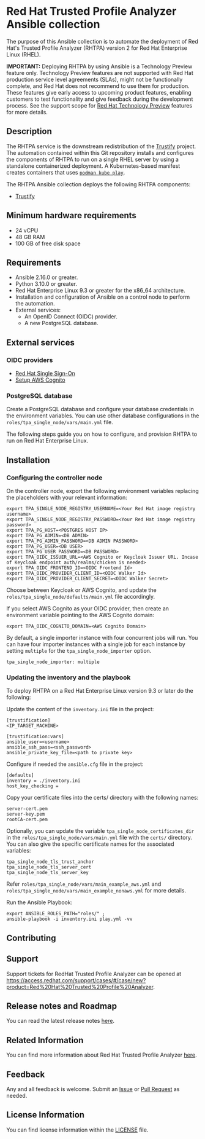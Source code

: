 # Red Hat Trusted Profile Analyzer Ansible collection

The purpose of this Ansible collection is to automate the deployment of Red Hat's Trusted Profile Analyzer (RHTPA) version 2 for Red Hat Enterprise Linux (RHEL).

**IMPORTANT:** 
Deploying RHTPA by using Ansible is a Technology Preview feature only.
Technology Preview features are not supported with Red Hat production service level agreements (SLAs), might not be functionally complete, and Red Hat does not recommend to use them for production.
These features give early access to upcoming product features, enabling customers to test functionality and give feedback during the development process.
See the support scope for [Red Hat Technology Preview](https://access.redhat.com/support/offerings/techpreview/) features for more details.

## Description

The RHTPA service is the downstream redistribution of the [Trustify](https://github.com/trustification/trustify) project.
The automation contained within this Git repository installs and configures the components of RHTPA to run on a single RHEL server by using a standalone containerized deployment. A Kubernetes-based manifest creates containers that uses [`podman kube play`](https://docs.podman.io/en/latest/markdown/podman-kube-play.1.html).

The RHTPA Ansible collection deploys the following RHTPA components:

- [Trustify](https://github.com/trustification/trustify)

## Minimum hardware requirements

* 24 vCPU
* 48 GB RAM
* 100 GB of free disk space

## Requirements

* Ansible 2.16.0 or greater.
* Python 3.10.0 or greater.
* Red Hat Enterprise Linux 9.3 or greater for the x86_64 architecture.
* Installation and configuration of Ansible on a control node to perform the automation.
* External services:
    * An OpenID Connect (OIDC) provider.
    * A new PostgreSQL database.

## External services

### OIDC providers

* [Red Hat Single Sign-On](https://access.redhat.com/products/red-hat-single-sign-on/)
* [Setup AWS Cognito](https://github.com/trustification/trustify/blob/main/docs/book/modules/admin/pages/infrastructure.adoc)

[//]: <* [Setup RHSSO](TODO) - Add back to the list once content is written.>

### PostgreSQL database

Create a PostgreSQL database and configure your database credentials in the environment variables.
You can use other database configurations in the `roles/tpa_single_node/vars/main.yml` file.

The following steps guide you on how to configure, and provision RHTPA to run on Red Hat Enterprise Linux.

## Installation

### Configuring the controller node

On the controller node, export the following environment variables replacing the placeholders with your relevant information:

```
export TPA_SINGLE_NODE_REGISTRY_USERNAME=<Your Red Hat image registry username>
export TPA_SINGLE_NODE_REGISTRY_PASSWORD=<Your Red Hat image registry password>
export TPA_PG_HOST=<POSTGRES HOST IP>
export TPA_PG_ADMIN=<DB ADMIN>
export TPA_PG_ADMIN_PASSWORD=<DB ADMIN PASSWORD>
export TPA_PG_USER=<DB USER>
export TPA_PG_USER_PASSWORD=<DB PASSWORD>
export TPA_OIDC_ISSUER_URL=<AWS Cognito or Keycloak Issuer URL. Incase of Keycloak endpoint auth/realms/chicken is needed>
export TPA_OIDC_FRONTEND_ID=<OIDC Frontend Id>
export TPA_OIDC_PROVIDER_CLIENT_ID=<OIDC Walker Id>
export TPA_OIDC_PROVIDER_CLIENT_SECRET=<OIDC Walker Secret>
```

Choose between Keycloak or AWS Cognito, and update the `roles/tpa_single_node/defaults/main.yml` file accordingly.

If you select AWS Cognito as your OIDC provider, then create an environment variable pointing to the AWS Cognito domain:

```
export TPA_OIDC_COGNITO_DOMAIN=<AWS Cognito Domain>
```

By default, a single importer instance with four concurrent jobs will run.
You can have four importer instances with a single job for each instance by setting `multiple` for the `tpa_single_node_importer` option.

```
tpa_single_node_importer: multiple
```

### Updating the inventory and the playbook

To deploy RHTPA on a Red Hat Enterprise Linux version 9.3 or later do the following:

Update the content of the `inventory.ini` file in the project:

```
[trustification]
<IP_TARGET_MACHINE>

[trustification:vars]
ansible_user=<username>
ansible_ssh_pass=<ssh_password>
ansible_private_key_file=<path to private key>
```

Configure if needed the `ansible.cfg` file in the project:

```
[defaults]
inventory = ./inventory.ini
host_key_checking =
```

Copy your certificate files into the certs/ directory with the following names:

```
server-cert.pem
server-key.pem
rootCA-cert.pem
```

Optionally, you can update the variable `tpa_single_node_certificates_dir` in the `roles/tpa_single_node/vars/main.yml` file with the `certs/` directory.
You can also give the specific certificate names for the associated variables:

```
tpa_single_node_tls_trust_anchor
tpa_single_node_tls_server_cert
tpa_single_node_tls_server_key
```

Refer `roles/tpa_single_node/vars/main_example_aws.yml` and `roles/tpa_single_node/vars/main_example_nonaws.yml` for more details.

Run the Ansible Playbook:

```
export ANSIBLE_ROLES_PATH="roles/" ;
ansible-playbook -i inventory.ini play.yml -vv
```

## Contributing

## Support

Support tickets for RedHat Trusted Profile Analyzer can be opened at https://access.redhat.com/support/cases/#/case/new?product=Red%20Hat%20Trusted%20Profile%20Analyzer.

## Release notes and Roadmap

You can read the latest release notes [here](https://docs.redhat.com/en/documentation/red_hat_trusted_profile_analyzer/2.0/html/release_notes/index).

## Related Information

You can find more information about Red Hat Trusted Profile Analyzer [here](https://access.redhat.com/products/red-hat-trusted-profile-analyzer).

## Feedback

Any and all feedback is welcome.
Submit an [Issue](https://github.com/trustification/trustify-ansible/issues) or [Pull Request](https://github.com/trustification/trustify-ansible/pulls) as needed.

## License Information

You can find license information within the [LICENSE](https://github.com/trustification/trustification-ansible/blob/main/LICENSE) file.
